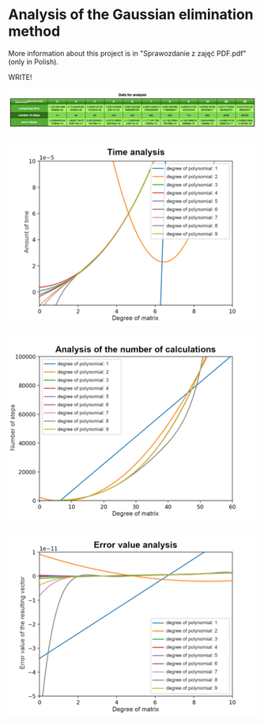 # Analysis of the Gaussian elimination method

More information about this project is in "Sprawozdanie z zajęć PDF.pdf" (only in Polish).

WRITE!

![](https://github.com/Michello077/gaussian-elimination/blob/25f5ce057a824dbba1c3d1f19d89cf6c98d63151/results/GE001.png)

![](https://github.com/Michello077/gaussian-elimination/blob/25f5ce057a824dbba1c3d1f19d89cf6c98d63151/results/GE002.png)

![](https://github.com/Michello077/gaussian-elimination/blob/25f5ce057a824dbba1c3d1f19d89cf6c98d63151/results/GE003.png)

![](https://github.com/Michello077/gaussian-elimination/blob/25f5ce057a824dbba1c3d1f19d89cf6c98d63151/results/GE004.png)
